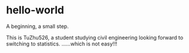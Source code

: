 # hello-world
A beginning, a small step.

This is TuZhu526, a student studying civil engineering looking forward to switching to statistics.
......which is not easy!!!
